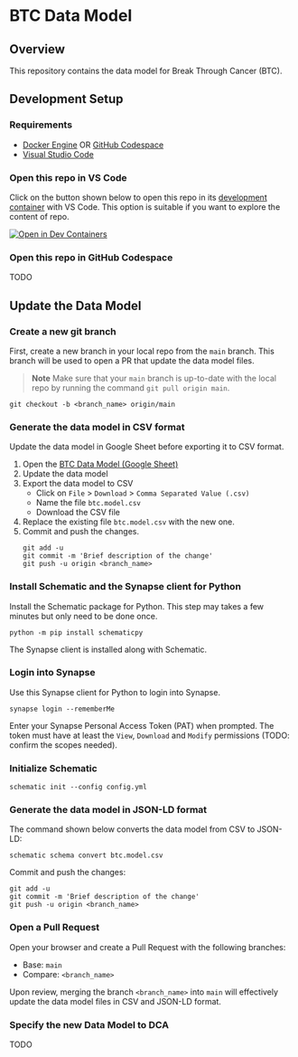 # BTC Data Model

## Overview

This repository contains the data model for Break Through Cancer (BTC).

## Development Setup

### Requirements

- [Docker Engine] OR [GitHub Codespace]
- [Visual Studio Code]

### Open this repo in VS Code

Click on the button shown below to open this repo in its [development container]
with VS Code. This option is suitable if you want to explore the content of
repo.

[![Open in Dev Containers](https://img.shields.io/static/v1?label=Dev%20Containers&message=Open&color=blue&logo=visualstudiocode&style=for-the-badge)](https://vscode.dev/redirect?url=vscode://ms-vscode-remote.remote-containers/cloneInVolume?url=https://github.com/Sage-Bionetworks/btc-data-models 'Open in VS Code Dev Containers')

### Open this repo in GitHub Codespace

TODO

## Update the Data Model

### Create a new git branch

First, create a new branch in your local repo from the `main` branch. This
branch will be used to open a PR that update the data model files.

> **Note** Make sure that your `main` branch is up-to-date with the local repo
> by running the command `git pull origin main`.

```console
git checkout -b <branch_name> origin/main
```

### Generate the data model in CSV format

Update the data model in Google Sheet before exporting it to CSV format.

1. Open the [BTC Data Model (Google Sheet)]
2. Update the data model
3. Export the data model to CSV
    - Click on `File` > `Download` > `Comma Separated Value (.csv)`
    - Name the file `btc.model.csv`
    - Download the CSV file
4. Replace the existing file `btc.model.csv` with the new one.
5. Commit and push the changes.
    ```console
    git add -u
    git commit -m 'Brief description of the change'
    git push -u origin <branch_name>
    ```

### Install Schematic and the Synapse client for Python

Install the Schematic package for Python. This step may takes a few minutes but
only need to be done once.

```console
python -m pip install schematicpy
```

The Synapse client is installed along with Schematic. 

### Login into Synapse

Use this Synapse client for Python to login into Synapse.

```
synapse login --rememberMe
```

Enter your Synapse Personal Access Token (PAT) when prompted. The token must
have at least the `View`, `Download` and `Modify` permissions (TODO: confirm the
scopes needed).

### Initialize Schematic

```console
schematic init --config config.yml
```

### Generate the data model in JSON-LD format

The command shown below converts the data model from CSV to JSON-LD:

```console
schematic schema convert btc.model.csv
```

Commit and push the changes:

```console
git add -u
git commit -m 'Brief description of the change'
git push -u origin <branch_name>
```

### Open a Pull Request

Open your browser and create a Pull Request with the following branches:

- Base: `main`
- Compare: `<branch_name>`

Upon review, merging the branch `<branch_name>` into `main` will effectively
update the data model files in CSV and JSON-LD format.

### Specify the new Data Model to DCA

TODO

<!-- Links -->

[docker engine]: https://docs.docker.com/get-docker/
[visual studio code]: https://code.visualstudio.com/
[GitHub Codespace]: https://github.com/features/codespaces
[development container]: https://containers.dev/
[BTC Data Model (Google Sheet)]: https://docs.google.com/spreadsheets/d/1CkNVuWSR3g1XEqWUP2taJfl9PZZIsnFu148tOIM0VRA/